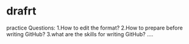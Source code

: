 # drafrt
practice
Questions:
1.How to edit the format?
2.How to prepare before writing GitHub?
3.what are the skills for writing GitHub?
....
